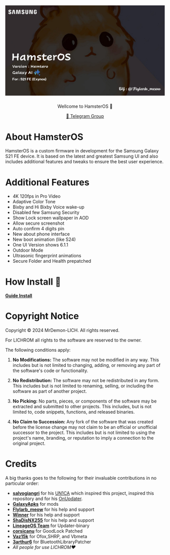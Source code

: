 <h1 align="center">
  <img loading="lazy" src="banner.jpg"/>
</h1>
<p align="center">Wellcome to HamsterOS 🐹</p>

<p align="center">
  <a href="https://t.me/A54DEVELOPER">💬 Telegram Group</a>
</p>

# About HamsterOS
HamsterOS is a custom firmware in development for the Samsung Galaxy S21 FE device. It is based on the latest and greatest Samsung UI and also includes additional features and tweaks to ensure the best user experience.

# Additional Features
- 4K 120fps in Pro Video
- Adaptive Color Tone
- Bixby and Hi Bixby Voice wake-up
- Disabled few Samsung Security
- Show Lock screen wallpaper in AOD
- Allow secure screenshot
- Auto confirm 4 digits pin
- New about phone interface
- New boot animation (like S24)
- One UI Version shows 6.1.1
- Outdoor Mode
- Ultrasonic fingerprint animations
- Secure Folder and Health prepatched
# How Install 🐹

**[Guide Install](https://github.com/MrDemon-LICH/PROJECT-LICHROM/blob/main/Guide-install.md)**

# Copyright Notice

Copyright © 2024 MrDemon-LICH. All rights reserved.

For LICHROM all rights to the software are reserved to the owner.

The following conditions apply:

1. **No Modifications:** The software may not be modified in any way. This includes but is not limited to changing, adding, or removing any part of the software's code or functionality.

2. **No Redistribution:** The software may not be redistributed in any form. This includes but is not limited to renaming, selling, or including the software as part of another project.

3. **No Picking:** No parts, pieces, or components of the software may be extracted and submitted to other projects. This includes, but is not limited to, code snippets, functions, and released binaries.

4. **No Claim to Succession:** Any fork of the software that was created before the license change may not claim to be an official or unofficial successor to the project. This includes but is not limited to using the project's name, branding, or reputation to imply a connection to the original project.

# Credits
A big thanks goes to the following for their invaluable contributions in no particular order:
- **[salvogiangri](https://github.com/salvogiangri)** for his [UN1CA](https://github.com/salvogiangri/UN1CA/tree/main) which inspired this project, inspired this repository and for his [OnUpdater](https://github.com/Mesa-Labs-Archive/OnUpdate).
- **[GalaxyApks](https://t.me/galaxyapks)** for mods
- **[Flylarb_meow](https://t.me/Flylarb_meow)** for his help and support
- **[Winner](https://t.me/@Winnerxd1001)** for his help and support
- **[ShaDisNX255](https://github.com/ShaDisNX255)** for his help and support
- **[LineageOS Team](https://www.lineageos.org/)** for Updater-binary
- **[corsicanu](https://github.com/corsicanu)** for GoodLock Patched
- **[Vaz15k](https://github.com/Vaz15k)** for Ofox,SHRP, and Vbmeta
- **[3arthur6](https://github.com/3arthur6)** for BluetoothLibraryPatcher
- *All people for use LICHROM❤️*
